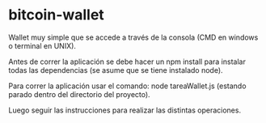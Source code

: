 # bitcoin-wallet

Wallet muy simple que se accede a través de la consola (CMD en windows o terminal en UNIX).

Antes de correr la aplicación se debe hacer un npm install para instalar todas las dependencias (se asume que se tiene instalado node).

Para correr la aplicación usar el comando: node tareaWallet.js (estando parado dentro del directorio del proyecto).

Luego seguir las instrucciones para realizar las distintas operaciones.
